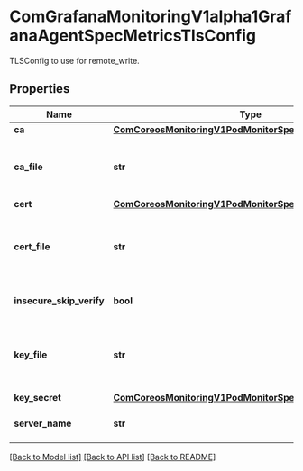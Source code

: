 # ComGrafanaMonitoringV1alpha1GrafanaAgentSpecMetricsTlsConfig

TLSConfig to use for remote_write.
## Properties
Name | Type | Description | Notes
------------ | ------------- | ------------- | -------------
**ca** | [**ComCoreosMonitoringV1PodMonitorSpecTlsConfigCa**](ComCoreosMonitoringV1PodMonitorSpecTlsConfigCa.md) |  | [optional] 
**ca_file** | **str** | Path to the CA cert in the Prometheus container to use for the targets. | [optional] 
**cert** | [**ComCoreosMonitoringV1PodMonitorSpecTlsConfigCert**](ComCoreosMonitoringV1PodMonitorSpecTlsConfigCert.md) |  | [optional] 
**cert_file** | **str** | Path to the kubernetes.client cert file in the Prometheus container for the targets. | [optional] 
**insecure_skip_verify** | **bool** | Disable target certificate validation. | [optional] 
**key_file** | **str** | Path to the kubernetes.client key file in the Prometheus container for the targets. | [optional] 
**key_secret** | [**ComCoreosMonitoringV1PodMonitorSpecTlsConfigKeySecret**](ComCoreosMonitoringV1PodMonitorSpecTlsConfigKeySecret.md) |  | [optional] 
**server_name** | **str** | Used to verify the hostname for the targets. | [optional] 

[[Back to Model list]](../README.md#documentation-for-models) [[Back to API list]](../README.md#documentation-for-api-endpoints) [[Back to README]](../README.md)


